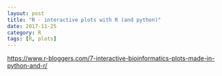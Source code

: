 ```yaml
---
layout: post
title: "R - interactive plots with R (and python)"
date: 2017-11-25
category: R
tags: [R, plots]
---
```


https://www.r-bloggers.com/7-interactive-bioinformatics-plots-made-in-python-and-r/
